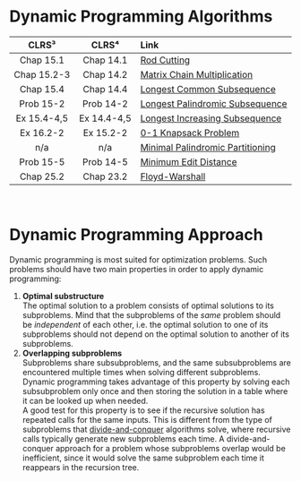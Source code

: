 # Dynamic Programming Algorithms

| **CLRS³** | **CLRS⁴** | **Link** |
|:---:|:---:|:---|
| Chap 15.1 | Chap 14.1 | [Rod Cutting](https://github.com/pl3onasm/Algorithms/tree/main/algorithms/dynamic-programming/rod-cutting)
| Chap 15.2-3 | Chap 14.2 | [Matrix Chain Multiplication](https://github.com/pl3onasm/Algorithms/tree/main/algorithms/dynamic-programming/matrix-chain-mult)
| Chap 15.4 | Chap 14.4 | [Longest Common Subsequence](https://github.com/pl3onasm/Algorithms/tree/main/algorithms/dynamic-programming/longest-common-sub)
| Prob 15-2 | Prob 14-2 | [Longest Palindromic Subsequence](https://github.com/pl3onasm/Algorithms/tree/main/algorithms/dynamic-programming/longest-palin-sub)
| Ex 15.4-4,5 | Ex 14.4-4,5 |[Longest Increasing Subsequence](https://github.com/pl3onasm/Algorithms/tree/main/algorithms/dynamic-programming/longest-increasing-sub)
| Ex 16.2-2 | Ex 15.2-2 | [0-1 Knapsack Problem](https://github.com/pl3onasm/Algorithms/tree/main/algorithms/dynamic-programming/knapsack)
| n/a | n/a | [Minimal Palindromic Partitioning](https://github.com/pl3onasm/Algorithms/tree/main/algorithms/dynamic-programming/min-pal-part)
| Prob 15-5| Prob 14-5 | [Minimum Edit Distance](https://github.com/pl3onasm/AADS/tree/main/algorithms/dynamic-programming/min-edit-dist)
| Chap 25.2 | Chap 23.2 | [Floyd-Warshall](https://github.com/pl3onasm/CLRS-in-C/tree/main/algorithms/graphs/APSP-floyd)

&nbsp;

# Dynamic Programming Approach

Dynamic programming is most suited for optimization problems. Such problems should have two main properties in order to apply dynamic programming:

1. **Optimal substructure**  
   The optimal solution to a problem consists of optimal solutions to its subproblems. Mind that the subproblems of the *same* problem should be *independent* of each other, i.e. the optimal solution to one of its subproblems should not depend on the optimal solution to another of its subproblems.
2. **Overlapping subproblems**  
   Subproblems share subsubproblems, and the same subsubproblems are encountered multiple times when solving different subproblems. Dynamic programming takes advantage of this property by solving each subsubproblem only once and then storing the solution in a table where it can be looked up when needed.  
   A good test for this property is to see if the recursive solution has repeated calls for the same inputs. This is different from the type of subproblems that [divide-and-conquer](https://github.com/pl3onasm/Algorithms/tree/main/algorithms/divide-and-conquer) algorithms solve, where recursive calls typically generate new subproblems each time. A divide-and-conquer approach for a problem whose subproblems overlap would be inefficient, since it would solve the same subproblem each time it reappears in the recursion tree.

